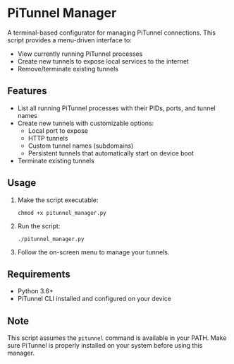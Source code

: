 # PiTunnel Manager

A terminal-based configurator for managing PiTunnel connections. This script provides a menu-driven interface to:

- View currently running PiTunnel processes
- Create new tunnels to expose local services to the internet
- Remove/terminate existing tunnels

## Features

- List all running PiTunnel processes with their PIDs, ports, and tunnel names
- Create new tunnels with customizable options:
  - Local port to expose
  - HTTP tunnels
  - Custom tunnel names (subdomains)
  - Persistent tunnels that automatically start on device boot
- Terminate existing tunnels

## Usage

1. Make the script executable:
   ```
   chmod +x pitunnel_manager.py
   ```

2. Run the script:
   ```
   ./pitunnel_manager.py
   ```

3. Follow the on-screen menu to manage your tunnels.

## Requirements

- Python 3.6+
- PiTunnel CLI installed and configured on your device

## Note

This script assumes the `pitunnel` command is available in your PATH. Make sure PiTunnel is properly installed on your system before using this manager.
